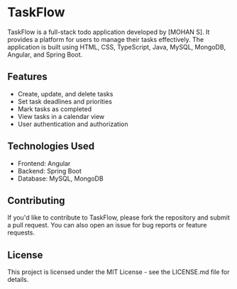 # TaskFlow
TaskFlow is a full-stack todo application developed by [MOHAN S]. It provides a platform for users to manage their tasks effectively. The application is built using HTML, CSS, TypeScript, Java, MySQL, MongoDB, Angular, and Spring Boot.

## Features
- Create, update, and delete tasks
- Set task deadlines and priorities
- Mark tasks as completed
- View tasks in a calendar view
- User authentication and authorization

## Technologies Used
- Frontend: Angular
- Backend: Spring Boot
- Database: MySQL, MongoDB

## Contributing
If you'd like to contribute to TaskFlow, please fork the repository and submit a pull request. You can also open an issue for bug reports or feature requests.

## License
This project is licensed under the MIT License - see the LICENSE.md file for details.
